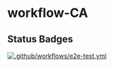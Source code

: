 # workflow-CA
## Status Badges

[![.github/workflows/e2e-test.yml](https://github.com/th3boe/workflow-CA/actions/workflows/e2e-test.yml/badge.svg)](https://github.com/th3boe/workflow-CA/actions/workflows/e2e-test.yml)
